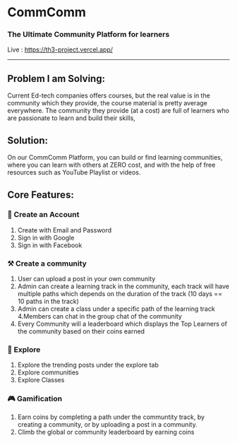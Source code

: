 # CommComm
### The Ultimate Community Platform for learners

Live : https://th3-project.vercel.app/

------------

##  Problem I am Solving: 
Current Ed-tech companies offers courses, but the real value is in the community which they provide, the course material is pretty average everywhere. The community they provide (at a cost) are full of learners who are passionate to learn and build their skills,


## Solution: 
On our CommComm Platform, you can build or find learning communities, where you can learn with others at ZERO cost, and with the help of free resources such as YouTube Playlist or videos.

## Core Features:

### 👤 Create an Account
1. Create with Email and Password
2. Sign in with Google
3. Sign in with Facebook

### ⚒️ Create a community
1. User can upload a post in your own community
2. Admin can create a learning track in the community, each track will have multiple paths which depends on the duration of the track (10 days == 10 paths in the track)
3. Admin can create a class under a specific path of the learning track
4.Members can chat in the group chat of the community
5. Every Community will a leaderboard which displays the Top Learners of the community based on their coins earned

### 🧭 Explore
1. Explore the trending posts under the explore tab
2. Explore communities
3. Explore Classes

### 🎮 Gamification
1. Earn coins by completing a path under the communtity track, by creating a community, or by uploading a post in a community.
1. Climb the global or community leaderboard by earning coins
